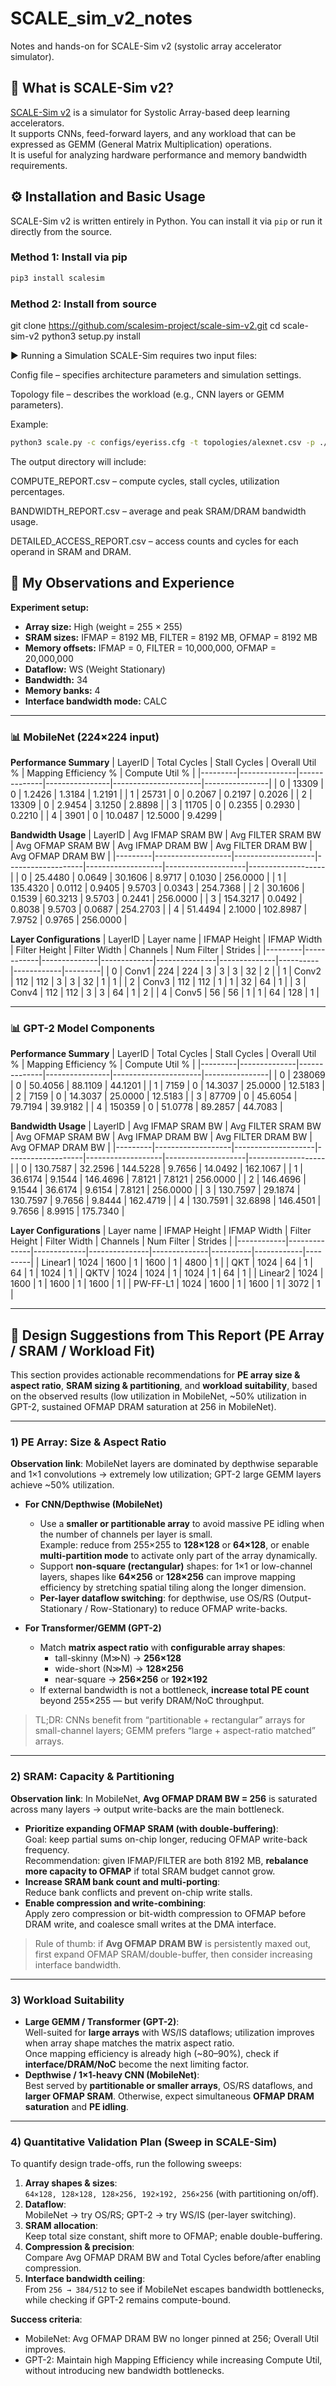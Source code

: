 # SCALE_sim_v2_notes
Notes and hands-on for SCALE-Sim v2 (systolic array accelerator simulator).

## 📌 What is SCALE-Sim v2?
[SCALE-Sim v2](https://github.com/scalesim-project/scale-sim-v2) is a simulator for Systolic Array-based deep learning accelerators.  
It supports CNNs, feed-forward layers, and any workload that can be expressed as GEMM (General Matrix Multiplication) operations.  
It is useful for analyzing hardware performance and memory bandwidth requirements.

## ⚙ Installation and Basic Usage
SCALE-Sim v2 is written entirely in Python. You can install it via `pip` or run it directly from the source.

### Method 1: Install via pip
```bash
pip3 install scalesim
```

### Method 2: Install from source
git clone https://github.com/scalesim-project/scale-sim-v2.git
cd scale-sim-v2
python3 setup.py install

▶ Running a Simulation
SCALE-Sim requires two input files:

Config file – specifies architecture parameters and simulation settings.

Topology file – describes the workload (e.g., CNN layers or GEMM parameters).

Example:
```bash
python3 scale.py -c configs/eyeriss.cfg -t topologies/alexnet.csv -p ./outputs
```
The output directory will include:

COMPUTE_REPORT.csv – compute cycles, stall cycles, utilization percentages.

BANDWIDTH_REPORT.csv – average and peak SRAM/DRAM bandwidth usage.

DETAILED_ACCESS_REPORT.csv – access counts and cycles for each operand in SRAM and DRAM.

## 🧪 My Observations and Experience

**Experiment setup:**
- **Array size:** High (weight = 255 × 255)
- **SRAM sizes:** IFMAP = 8192 MB, FILTER = 8192 MB, OFMAP = 8192 MB
- **Memory offsets:** IFMAP = 0, FILTER = 10,000,000, OFMAP = 20,000,000
- **Dataflow:** WS (Weight Stationary)
- **Bandwidth:** 34
- **Memory banks:** 4
- **Interface bandwidth mode:** CALC

---

### 📊 MobileNet (224×224 input)

**Performance Summary**
| LayerID | Total Cycles | Stall Cycles | Overall Util % | Mapping Efficiency % | Compute Util % |
|---------|--------------|--------------|----------------|----------------------|----------------|
| 0 | 13309 | 0 | 1.2426 | 1.3184 | 1.2191 |
| 1 | 25731 | 0 | 0.2067 | 0.2197 | 0.2026 |
| 2 | 13309 | 0 | 2.9454 | 3.1250 | 2.8898 |
| 3 | 11705 | 0 | 0.2355 | 0.2930 | 0.2210 |
| 4 | 3901  | 0 | 10.0487 | 12.5000 | 9.4299 |

**Bandwidth Usage**
| LayerID | Avg IFMAP SRAM BW | Avg FILTER SRAM BW | Avg OFMAP SRAM BW | Avg IFMAP DRAM BW | Avg FILTER DRAM BW | Avg OFMAP DRAM BW |
|---------|-------------------|--------------------|-------------------|-------------------|--------------------|-------------------|
| 0 | 25.4480 | 0.0649 | 30.1606 | 8.9717 | 0.1030 | 256.0000 |
| 1 | 135.4320 | 0.0112 | 0.9405 | 9.5703 | 0.0343 | 254.7368 |
| 2 | 30.1606 | 0.1539 | 60.3213 | 9.5703 | 0.2441 | 256.0000 |
| 3 | 154.3217 | 0.0492 | 0.8038 | 9.5703 | 0.0687 | 254.2703 |
| 4 | 51.4494 | 2.1000 | 102.8987 | 7.9752 | 0.9765 | 256.0000 |

**Layer Configurations**
| LayerID | Layer name | IFMAP Height | IFMAP Width | Filter Height | Filter Width | Channels | Num Filter | Strides |
|---------|------------|--------------|-------------|---------------|--------------|----------|------------|---------|
| 0 | Conv1 | 224 | 224 | 3 | 3 | 3 | 32 | 2 |
| 1 | Conv2 | 112 | 112 | 3 | 3 | 32 | 1 | 1 |
| 2 | Conv3 | 112 | 112 | 1 | 1 | 32 | 64 | 1 |
| 3 | Conv4 | 112 | 112 | 3 | 3 | 64 | 1 | 2 |
| 4 | Conv5 | 56  | 56  | 1 | 1 | 64 | 128 | 1 |

---

### 📊 GPT-2 Model Components

**Performance Summary**
| LayerID | Total Cycles | Stall Cycles | Overall Util % | Mapping Efficiency % | Compute Util % |
|---------|--------------|--------------|----------------|----------------------|----------------|
| 0 | 238069 | 0 | 50.4056 | 88.1109 | 44.1201 |
| 1 | 7159   | 0 | 14.3037 | 25.0000 | 12.5183 |
| 2 | 7159   | 0 | 14.3037 | 25.0000 | 12.5183 |
| 3 | 87709  | 0 | 45.6054 | 79.7194 | 39.9182 |
| 4 | 150359 | 0 | 51.0778 | 89.2857 | 44.7083 |

**Bandwidth Usage**
| LayerID | Avg IFMAP SRAM BW | Avg FILTER SRAM BW | Avg OFMAP SRAM BW | Avg IFMAP DRAM BW | Avg FILTER DRAM BW | Avg OFMAP DRAM BW |
|---------|-------------------|--------------------|-------------------|-------------------|--------------------|-------------------|
| 0 | 130.7587 | 32.2596 | 144.5228 | 9.7656 | 14.0492 | 162.1067 |
| 1 | 36.6174  | 9.1544  | 146.4696 | 7.8121 | 7.8121  | 256.0000 |
| 2 | 146.4696 | 9.1544  | 36.6174  | 9.6154 | 7.8121  | 256.0000 |
| 3 | 130.7597 | 29.1874 | 130.7597 | 9.7656 | 9.8444  | 162.4719 |
| 4 | 130.7591 | 32.6898 | 146.4501 | 9.7656 | 8.9915  | 175.7340 |

**Layer Configurations**
| Layer name | IFMAP Height | IFMAP Width | Filter Height | Filter Width | Channels | Num Filter | Strides |
|------------|--------------|-------------|---------------|--------------|----------|------------|---------|
| Linear1    | 1024 | 1600 | 1 | 1600 | 1 | 4800  | 1 |
| QKT        | 1024 | 64   | 1 | 64   | 1 | 1024  | 1 |
| QKTV       | 1024 | 1024 | 1 | 1024 | 1 | 64    | 1 |
| Linear2    | 1024 | 1600 | 1 | 1600 | 1 | 1600  | 1 |
| PW-FF-L1   | 1024 | 1600 | 1 | 1600 | 1 | 3072  | 1 |

---
## 🧩 Design Suggestions from This Report (PE Array / SRAM / Workload Fit)

This section provides actionable recommendations for **PE array size & aspect ratio**, **SRAM sizing & partitioning**, and **workload suitability**, based on the observed results (low utilization in MobileNet, ~50% utilization in GPT-2, sustained OFMAP DRAM saturation at 256 in MobileNet).

---

### 1) PE Array: Size & Aspect Ratio
**Observation link**: MobileNet layers are dominated by depthwise separable and 1×1 convolutions → extremely low utilization; GPT-2 large GEMM layers achieve ~50% utilization.

- **For CNN/Depthwise (MobileNet)**  
  - Use a **smaller or partitionable array** to avoid massive PE idling when the number of channels per layer is small.  
    Example: reduce from 255×255 to **128×128** or **64×128**, or enable **multi-partition mode** to activate only part of the array dynamically.
  - Support **non-square (rectangular)** shapes: for 1×1 or low-channel layers, shapes like **64×256** or **128×256** can improve mapping efficiency by stretching spatial tiling along the longer dimension.
  - **Per-layer dataflow switching**: for depthwise, use OS/RS (Output-Stationary / Row-Stationary) to reduce OFMAP write-backs.

- **For Transformer/GEMM (GPT-2)**  
  - Match **matrix aspect ratio** with **configurable array shapes**:  
    - tall-skinny (M≫N) → **256×128**  
    - wide-short (N≫M) → **128×256**  
    - near-square → **256×256** or **192×192**
  - If external bandwidth is not a bottleneck, **increase total PE count** beyond 255×255 — but verify DRAM/NoC throughput.

> TL;DR: CNNs benefit from “partitionable + rectangular” arrays for small-channel layers; GEMM prefers “large + aspect-ratio matched” arrays.

---

### 2) SRAM: Capacity & Partitioning
**Observation link**: In MobileNet, **Avg OFMAP DRAM BW = 256** is saturated across many layers → output write-backs are the main bottleneck.

- **Prioritize expanding OFMAP SRAM (with double-buffering)**:  
  Goal: keep partial sums on-chip longer, reducing OFMAP write-back frequency.  
  Recommendation: given IFMAP/FILTER are both 8192 MB, **rebalance more capacity to OFMAP** if total SRAM budget cannot grow.
- **Increase SRAM bank count and multi-porting**:  
  Reduce bank conflicts and prevent on-chip write stalls.
- **Enable compression and write-combining**:  
  Apply zero compression or bit-width compression to OFMAP before DRAM write, and coalesce small writes at the DMA interface.

> Rule of thumb: if **Avg OFMAP DRAM BW** is persistently maxed out, first expand OFMAP SRAM/double-buffer, then consider increasing interface bandwidth.

---

### 3) Workload Suitability
- **Large GEMM / Transformer (GPT-2)**:  
  Well-suited for **large arrays** with WS/IS dataflows; utilization improves when array shape matches the matrix aspect ratio.  
  Once mapping efficiency is already high (~80–90%), check if **interface/DRAM/NoC** become the next limiting factor.
- **Depthwise / 1×1-heavy CNN (MobileNet)**:  
  Best served by **partitionable or smaller arrays**, OS/RS dataflows, and **larger OFMAP SRAM**. Otherwise, expect simultaneous **OFMAP DRAM saturation** and **PE idling**.

---

### 4) Quantitative Validation Plan (Sweep in SCALE-Sim)
To quantify design trade-offs, run the following sweeps:

1. **Array shapes & sizes**:  
   `64×128, 128×128, 128×256, 192×192, 256×256` (with partitioning on/off).
2. **Dataflow**:  
   MobileNet → try OS/RS; GPT-2 → try WS/IS (per-layer switching).
3. **SRAM allocation**:  
   Keep total size constant, shift more to OFMAP; enable double-buffering.
4. **Compression & precision**:  
   Compare Avg OFMAP DRAM BW and Total Cycles before/after enabling compression.
5. **Interface bandwidth ceiling**:  
   From `256 → 384/512` to see if MobileNet escapes bandwidth bottlenecks, while checking if GPT-2 remains compute-bound.

**Success criteria**:  
- MobileNet: Avg OFMAP DRAM BW no longer pinned at 256; Overall Util improves.  
- GPT-2: Maintain high Mapping Efficiency while increasing Compute Util, without introducing new bandwidth bottlenecks.
